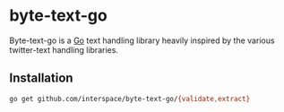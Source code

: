 # byte-text-go

Byte-text-go is a [Go](http://golang.org/) text handling library heavily inspired by the various twitter-text handling libraries.

## Installation

```bash
go get github.com/interspace/byte-text-go/{validate,extract}
```
